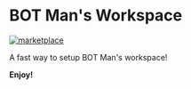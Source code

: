 # BOT Man's Workspace

[![marketplace](https://vsmarketplacebadge.apphb.com/version/bot-man.workspace.svg)](https://marketplace.visualstudio.com/items?itemName=bot-man.workspace)

A fast way to setup BOT Man's workspace!

**Enjoy!**
